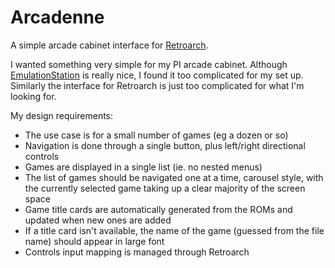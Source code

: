 
# Arcadenne

A simple arcade cabinet interface for [Retroarch](https://www.retroarch.com/).

I wanted something very simple for my PI arcade cabinet. Although [EmulationStation](https://www.emulationstation.org/) is really nice, I found it too complicated for my set up. Similarly the interface for Retroarch is just too complicated for what I'm looking for.

My design requirements:

* The use case is for a small number of games (eg a dozen or so)
* Navigation is done through a single button, plus left/right directional controls
* Games are displayed in a single list (ie. no nested menus)
* The list of games should be navigated one at a time, carousel style, with the currently selected game taking up a clear majority of the screen space
* Game title cards are automatically generated from the ROMs and updated when new ones are added
* If a title card isn't available, the name of the game (guessed from the file name) should appear in large font
* Controls input mapping is managed through Retroarch
